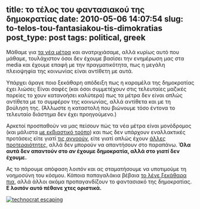 title: το τέλος του φαντασιακού της δημοκρατίας
date: 2010-05-06 14:07:54
slug: to-telos-tou-fantasiakou-tis-dimokratias
post_type: post
tags: political, greek
---

Μάθαμε για [τα νέα μέτρα](http://www.in.gr/news/article.asp?lngEntityID=1132263&lngDtrID=251) και ανατριχιάσαμε, αλλά κυρίως αυτό που μάθαμε, τουλάχιστον όσοι δεν έχουμε βασίσει την ενημέρωση μας στα media και έχουμε επαφή με την πραγματικότητα, πως η μεγάλη πλειοψηφία της κοινωνίας είναι αντίθετη με αυτά.

Υπάρχει άραγε ποιο ξεκάθαρη απόδειξη πως η καραμέλα της δημοκρατίας έχει λιώσει; Είναι σαφές (και όσοι συμμετέχουν στις τελευταίες μαζικές πορείες το χουν κατανοήσει καλύτερα) πως τα μέτρα δεν είναι απλώς αντίθετα με το συμφέρον της κοινωνίας, αλλά αντίθετα και με τη βούληση της. (Άλλωστε η καταστολή που βιώνουμε τόσο έντονα το τελευταίο διάστημα δεν έχει προηγούμενο.)

Αρκετοί προσπαθούν να μας πείσουν πώς τα νέα μέτρα είναι μονόδρομος (και μάλιστα [με εκβιαστικό τρόπο](http://tvxs.gr/news/%CE%B5%CE%BB%CE%BB%CE%AC%CE%B4%CE%B1/%CF%88%CE%B7%CF%86%CE%AF%CF%83%CF%84%CE%B7%CE%BA%CE%B5-%CE%BA%CE%B1%CF%84%CE%AC-%CF%80%CE%BB%CE%B5%CE%B9%CE%BF%CF%88%CE%B7%CF%86%CE%AF%CE%B1-%CF%84%CE%BF-%CE%BD%CF%83-%CE%B3%CE%B9%CE%B1-%CF%84%CE%B1-%CE%BD%CE%AD%CE%B1-%CE%BC%CE%AD%CF%84%CF%81%CE%B1-%CE%B1%CF%8D%CF%81%CE%B9%CE%BF-%CF%83%CF%84%CE%B7%CE%BD-%CE%BF%CE%BB%CE%BF%CE%BC%CE%AD%CE%BB%CE%B5%CE%B9%CE%B1?utm_source=feedburner&utm_medium=feed&utm_campaign=Feed%3A+TvxsStoriesRssFeed+%28TVXS+Stories+RSS+Feed%29)) και πως δεν υπάρχουν εναλλακτικές προτάσεις είτε γιατί [τις αγνοούν](/2010/02/24/greece-under-pressure/), είτε γιατί απλώς έχουν [άλλες προτεραιότητες](/2010/03/01/%CF%80%CE%BF%CE%BB%CE%B9%CF%84%CE%B9%CE%BA%CE%AD%CF%82-%CF%80%CF%81%CE%BF%CF%84%CE%B5%CF%81%CE%B1%CE%B9%CF%8C%CF%84%CE%B7%CF%84%CE%B5%CF%82/), αλλά δεν μπορούν να απαντήσουν στο παραπάνω. **Όλα αυτά δεν απαντούν στο _αν_ έχουμε δημοκρατία, αλλά στο _γιατί_ δεν έχουμε.**

Ας το πάρουμε απόφαση λοιπόν και ας σταματήσουμε να υποτιμούμε τη νοημοσύνη του κόσμου. Κάποια παπαγαλάκια βέβαια [το λένε ξεκάθαρα πια](http://satyroi1987.wordpress.com/2010/04/28/%CE%B5%CF%85%CF%83%CE%B5%CE%B2%CE%B5%CE%AF%CF%82-%CF%80%CF%8C%CE%B8%CE%BF%CE%B9/), αλλά άλλοι ακόμα προπαγανδίζουν το φαντασιακό της δημοκρατίας. **Ε λοιπόν αυτό πέθανε χτες οριστικά.**

[![technocrat escaping](https://farm5.staticflickr.com/4026/4583853430_92579ffdb2.jpg)](http://www.flickr.com/photos/comzeradd/4583853430/)
